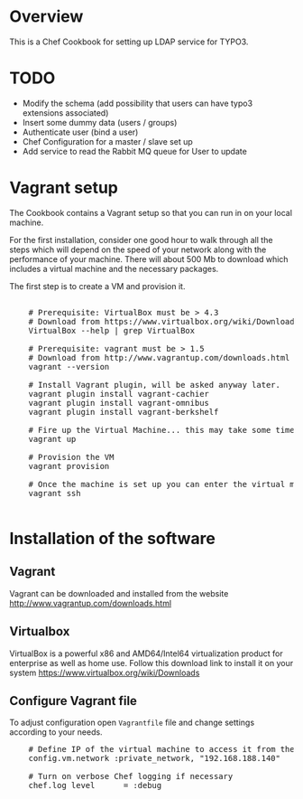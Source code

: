 Overview
========

This is a Chef Cookbook for setting up LDAP service for TYPO3.

TODO
====

* Modify the schema (add possibility that users can have typo3 extensions associated)
* Insert some dummy data (users / groups)
* Authenticate user (bind a user)
* Chef Configuration for a master / slave set up
* Add service to read the Rabbit MQ queue for User to update

Vagrant setup
=============

The Cookbook contains a Vagrant setup so that you can run in on your local machine.

For the first installation, consider one good hour to walk through all the steps which will depend on the speed of your network along with the performance of your machine.
There will about 500 Mb to download which includes a virtual machine and the necessary packages.

The first step is to create a VM and provision it.

<pre>

	# Prerequisite: VirtualBox must be > 4.3
	# Download from https://www.virtualbox.org/wiki/Downloads
	VirtualBox --help | grep VirtualBox

	# Prerequisite: vagrant must be > 1.5
	# Download from http://www.vagrantup.com/downloads.html
	vagrant --version

	# Install Vagrant plugin, will be asked anyway later.
	vagrant plugin install vagrant-cachier
	vagrant plugin install vagrant-omnibus
	vagrant plugin install vagrant-berkshelf

	# Fire up the Virtual Machine... this may take some time as it will download an empty VM box
	vagrant up

	# Provision the VM
	vagrant provision

	# Once the machine is set up you can enter the virtual machine by using vagrant itself.
	vagrant ssh

</pre>


Installation of the software
============================

Vagrant
-------

Vagrant can be downloaded and installed from the website http://www.vagrantup.com/downloads.html

Virtualbox
----------

VirtualBox is a powerful x86 and AMD64/Intel64 virtualization product for enterprise as well as home use.
Follow this download link to install it on your system https://www.virtualbox.org/wiki/Downloads

Configure Vagrant file
----------------------

To adjust configuration open ``Vagrantfile`` file and change settings according to your needs.

<pre>
	# Define IP of the virtual machine to access it from the host
	config.vm.network :private_network, "192.168.188.140"

	# Turn on verbose Chef logging if necessary
	chef.log_level      = :debug
</pre>
